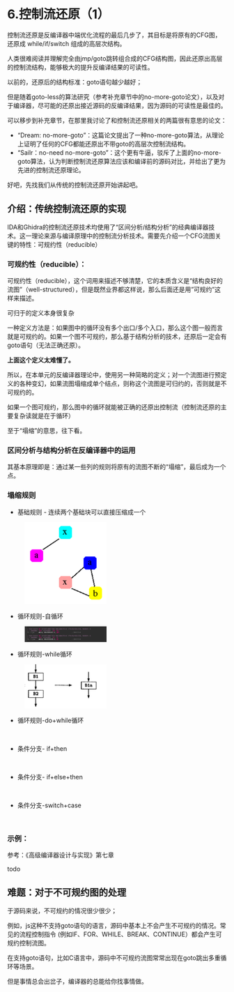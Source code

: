 # 6.控制流还原（1）

控制流还原是反编译器中端优化流程的最后几步了，其目标是将原有的CFG图，还原成 while/if/switch 组成的高层次结构。

人类很难阅读并理解完全由jmp/goto跳转组合成的CFG结构图，因此还原出高层的控制流结构，能够极大的提升反编译结果的可读性。

以前的，还原后的结构标准：goto语句越少越好；

但是随着goto-less的算法研究（参考补充章节中的no-more-goto论文），以及对于编译器，尽可能的还原出接近源码的反编译结果，因为源码的可读性是最佳的。

可以移步到补充章节，在那里我讨论了和控制流还原相关的两篇很有意思的论文：

* “Dream: no-more-goto”：这篇论文提出了一种no-more-goto算法，从理论上证明了任何的CFG都能还原出不带goto的高层次控制流结构。
* “Sailr：no-need no-more-goto”：这个更有牛逼，驳斥了上面的no-more-goto算法，认为判断控制流还原算法应该和编译前的源码对比，并给出了更为先进的控制流还原理论。

好吧，先找我们从传统的控制流还原开始讲起吧。

## 介绍：传统控制流还原的实现

IDA和Ghidra的控制流还原技术均使用了“区间分析/结构分析”的经典编译器技术。这一理论来源与编译原理中的控制流分析技术。需要先介绍一个CFG流图关键的特性：可规约性（reducible）



### 可规约性（reducible）：

可规约性（reducible），这个词用来描述不够清楚，它的本质含义是“结构良好的流图”（well-structured），但是既然业界都这样说，那么后面还是用”可规约”这样来描述。

可归于的定义本身很复杂

一种定义方法是：如果图中的循环没有多个出口/多个入口，那么这个图一般而言就是可规约的。如果一个图不可规约，那么基于结构分析的技术，还原后一定会有goto语句（无法正确还原）。

**上面这个定义太难懂了。**

所以，在本单元的反编译器理论中，使用另一种简略的定义；对一个流图进行预定义的各种变幻，如果流图塌缩成单个结点，则称这个流图是可归约的，否则就是不可规约的。

如果一个图可规约，那么图中的循环就能被正确的还原出控制流（控制流还原的主要复杂读就是在于循环）

至于“塌缩”的意思，往下看。

### 区间分析与结构分析在反编译器中的运用

其基本原理即是：通过某一些列的规则将原有的流图不断的“塌缩”，最后成为一个点。



### 塌缩规则

* 基础规则 - 连续两个基础块可以直接压缩成一个

<figure><img src="../.gitbook/assets/image (2) (1) (1) (1).png" alt="" width="188"><figcaption></figcaption></figure>

* 循环规则-自循环

<figure><img src="../.gitbook/assets/image (1) (1) (1) (1) (1).png" alt="" width="188"><figcaption></figcaption></figure>

* 循环规则-while循环

<figure><img src="../.gitbook/assets/image (2) (1) (1) (1) (1).png" alt="" width="188"><figcaption></figcaption></figure>

* 循环规则-do+while循环

<figure><img src="../.gitbook/assets/image (7).png" alt="" width="188"><figcaption></figcaption></figure>

* 条件分支- if+then

<div align="center" data-full-width="false"><figure><img src="../.gitbook/assets/image (4) (1).png" alt="" width="188"><figcaption></figcaption></figure></div>

* 条件分支- if+else+then

<figure><img src="../.gitbook/assets/image (5).png" alt="" width="188"><figcaption></figcaption></figure>

* 条件分支-switch+case

<figure><img src="../.gitbook/assets/image (6).png" alt="" width="188"><figcaption></figcaption></figure>

### 示例：

参考：《高级编译器设计与实现》第七章

todo



## 难题：对于不可规约图的处理



于源码来说，不可规约的情况很少很少；

例如，js这种不支持goto语句的语言，源码中基本上不会产生不可规约的情况。常见的流程控制指令 (例如IF、FOR、WHILE、BREAK、CONTINUE）都会产生可规约控制流图。

在支持goto语句，比如C语言中，源码中不可规约流图常常出现在goto跳出多重循环等场景。

但是事情总会出岔子，编译器的总能给你找事情做。



